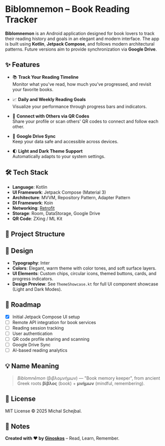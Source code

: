 # Biblomnemon – Book Reading Tracker

**Biblomnemon** is an Android application designed for book lovers to track their reading history and goals in an elegant and modern interface.
The app is built using **Kotlin**, **Jetpack Compose**, and follows modern architectural patterns. Future versions aim to provide synchronization via **Google Drive**.

## ✨ Features

- 📚 **Track Your Reading Timeline**  
  Monitor what you've read, how much you've progressed, and revisit your favorite books.

- 📈 **Daily and Weekly Reading Goals**  
  Visualize your performance through progress bars and indicators.

- 🤝 **Connect with Others via QR Codes**  
  Share your profile or scan others' QR codes to connect and follow each other.

- 🔄 **Google Drive Sync**  
  Keep your data safe and accessible across devices.

- 🌓 **Light and Dark Theme Support**  
  Automatically adapts to your system settings.

## 🛠️ Tech Stack

- **Language**: Kotlin
- **UI Framework**: Jetpack Compose (Material 3)
- **Architecture**: MVVM, Repository Pattern, Adapter Pattern
- **DI Framework**: Koin
- **Networking**: [Retrofit](https://square.github.io/retrofit/)
- **Storage**: Room, DataStorage, Google Drive
- **QR Code**: ZXing / ML Kit

## 📁 Project Structure


## 🎨 Design

- **Typography**: Inter
- **Colors**: Elegant, warm theme with color tones, and soft surface layers.
- **UI Elements**: Custom chips, circular icons, themed buttons, cards, and progress indicators.
- **Design Preview**: See `ThemeShowcase.kt` for full UI component showcase (Light and Dark Modes).

## 🚧 Roadmap

- [x] Initial Jetpack Compose UI setup
- [ ] Remote API integration for book services
- [ ] Reading session tracking
- [ ] User authentication
- [ ] QR code profile sharing and scanning
- [ ] Google Drive Sync
- [ ] AI-based reading analytics

## 💡 Name Meaning

> *Biblomnēmon* (βιβλομνήμων) — "Book memory keeper", from ancient Greek roots **βίβλος** (book) + **μνήμων** (mindful, remembering).

## 📄 License

MIT License © 2025 Michal Schejbal.

## 📝 Notes

**Created with ❤️ by [Ginoskos](https:///ginoskos.com)** – Read, Learn, Remember.
